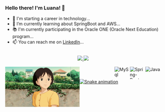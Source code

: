 ### Hello there! I'm Luana! 👋
- 🔭 I'm starting a career in technology...
- 🌱 I’m currently learning about SpringBoot and AWS...
- 📚 I'm currently participating in the Oracle ONE (Oracle Next Education) program...
- 📫 You can reach me on [LinkedIn](https://www.linkedin.com/in/luana-nascimento-853240221/)...
##
<!--
**LuanaSantosNascimento/LuanaSantosNascimento** is a ✨ _special_ ✨ repository because its `README.md` (this file) appears on your GitHub profile.

Here are some ideas to get you started:

- 🔭 I’m currently working on ...
- 🌱 I’m currently learning ...
- 👯 I’m looking to collaborate on ...
- 🤔 I’m looking for help with ...
- 💬 Ask me about ...
- 📫 How to reach me: ...
- 😄 Pronouns: ...
- ⚡ Fun fact: ...
-->

<div align="center">
  <a href="https://github.com/LuanaSantosNascimento">
  <img height="140em" src="https://github-readme-stats.vercel.app/api?username=LuanaSantosNascimento&show_icons=true&theme=gruvbox&include_all_commits=true&count_private=true"/>
  <img height="140em"  src="https://github-readme-stats.vercel.app/api/top-langs/?username=LuanaSantosNascimento&layout=compact&langs_count=7&theme=gruvbox"/>
</div>

<div style="display: inline_block"><br>
  <img align="right" alt="Java" title="Java" height="40" width="50" src="https://cdn.jsdelivr.net/gh/devicons/devicon/icons/java/java-plain.svg">
  <img align="right" alt="Spring-Boot" title="Spring-Boot" height="40" width="50" src="https://cdn.jsdelivr.net/gh/devicons/devicon/icons/spring/spring-original.svg">
  <img align="right" alt="MySql" title="MySql" height="40" width="50" src="https://cdn.jsdelivr.net/gh/devicons/devicon/icons/mysql/mysql-original.svg">
 <!-- <img align="right" alt="PHP" title="PHP" height="40" width="50" src="https://cdn.jsdelivr.net/gh/devicons/devicon/icons/php/php-plain.svg">
  <img align="right" alt="HTML" title="HTML" height="40" width="50" src="https://raw.githubusercontent.com/devicons/devicon/master/icons/html5/html5-original.svg">
  <img align="right" alt="CSS" title="CSS"  height="40" width="50" src="https://raw.githubusercontent.com/devicons/devicon/master/icons/css3/css3-original.svg"> -->
  <img align="left" alt="Hey" tile="Hey" height="130" src="img/hey.gif">
</div>
  
  ##
  ##
  
  ![Snake animation](https://github.com/LuanaSantosNascimento/LuanaSantosNascimento/blob/output/github-contribution-grid-snake.svg)

